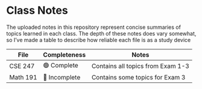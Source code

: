 # Class Notes

The uploaded notes in this repository represent concise summaries of topics learned in each class. The depth of these notes does vary somewhat, so I’ve made a table to describe how reliable each file is as a study device

| File | Completeness | Notes |
| --- | --- | --- |
| CSE 247 | 🟢 Complete | Contains all topics from Exam 1-3 |
| Math 191 | 🔴 Incomplete | Contains some topics for Exam 3  |